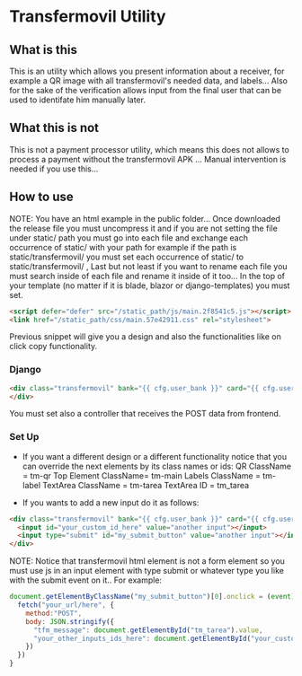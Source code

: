 # Transfermovil Utility
## What is this
This is an utility which allows you present information about a receiver, for example a QR image with all transfermovil's needed data, and labels... 
Also for the sake of the verification allows input from the final user that can be used to identifate him manually later.
## What this is not
This is not a payment processor utility, which means this does not allows to process a payment without the transfermovil APK ... Manual intervention is needed if you use this... 
## How to use
NOTE: You have an html example in the public folder...
Once downloaded the release file you must uncompress it and if you are not setting the file under static/ path you must go into each file and exchange each occurrence of static/ with your path for example if the path is static/transfermovil/ you must set each occurrence of static/ to static/transfermovil/ , Last but not least if you want to rename each file you must search inside of each file and rename it inside of it too...
In the top of your template (no matter if it is blade, blazor or django-templates) you must set.
```html
<script defer="defer" src="/static_path/js/main.2f8541c5.js"></script>
<link href="/static_path/css/main.57e42911.css" rel="stylesheet">
```
Previous snippet will give you a design and also the functionalities like on click copy functionality.

### Django
```html
<div class="transfermovil" bank="{{ cfg.user_bank }}" card="{{ cfg.user_debitcard }}" mobile="{{ cfg.confirmation_number }}" color="red">
</div>
```
You must set also a controller that receives the POST data from frontend.

### Set Up
* If you want a different design or a different functionality notice that you can override the next elements by its class names or ids:
QR ClassName = tm-qr
Top Element ClassName= tm-main
Labels ClassName = tm-label
TextArea ClassName = tm-tarea
TextArea ID = tm_tarea

* If you wants to add a new input do it as follows:
```html
<div class="transfermovil" bank="{{ cfg.user_bank }}" card="{{ cfg.user_debitcard }}" mobile="{{ cfg.confirmation_number }}" color="red">
  <input id="your_custom_id_here" value="another input"></input>
  <input type="submit" id="my_submit_button" value="another input"></input>
</div>
```
NOTE: Notice that transfermovil html element is not a form element so you must use js in an input element with type submit or whatever type you like with the submit event on it.. For example:
```js
document.getElementByClassName("my_submit_button")[0].onclick = (event)=>{
  fetch("your_url/here", {
    method:"POST",
    body: JSON.stringify({
      "tfm_message": document.getElementById("tm_tarea").value,
      "your_other_inputs_ids_here": document.getElementById("your_custom_id_here").value
    })
  })
}
```
